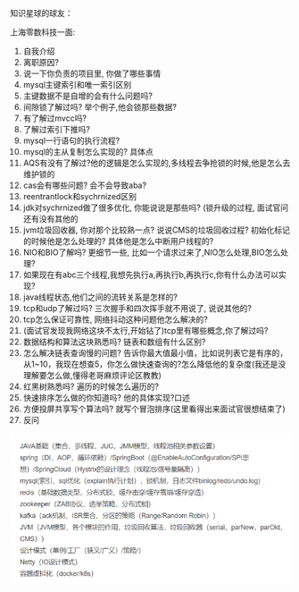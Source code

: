 知识星球的球友：



上海零数科技一面: 

1. 自我介绍
2. 离职原因? 
3. 说一下你负责的项目里, 你做了哪些事情 
4. mysql主键索引和唯一索引区别 
5. 主键数据不是自增的会有什么问题吗? 
6. 间隙锁了解过吗? 举个例子,他会锁那些数据?
7. 有了解过mvcc吗? 
9. 了解过索引下推吗? 
8. mysql一行语句的执行流程? 
10. mysql的主从复制怎么实现的? 具体点 
11. AQS有没有了解过?他的逻辑是怎么实现的,多线程去争抢锁的时候,他是怎么去维护锁的 
12. cas会有哪些问题? 会不会导致aba? 
13. reentrantlock和sychrnized区别 
14. jdk对sychrnized做了很多优化, 你能说说是那些吗? (锁升级的过程, 面试官问还有没有其他的 
15. jvm垃圾回收器, 你对那个比较熟一点? 说说CMS的垃圾回收过程? 初始化标记的时候他是怎么处理的? 具体他是怎么中断用户线程的? 
16. NIO和BIO了解吗? 更细节一些, 比如一个请求过来了,NIO怎么处理,BIO怎么处理? 
17.  如果现在有abc三个线程,我想先执行a,再执行b,再执行c,你有什么办法可以实现? 
18. java线程状态,他们之间的流转关系是怎样的?  
19. tcp和udp了解过吗? 三次握手和四次挥手就不用说了, 说说其他的?  
20. tcp怎么保证可靠性, 网络抖动这种问题他怎么解决的? 
21. (面试官发现我网络这块不太行,开始钻了)tcp里有哪些概念,你了解过吗? 
22. 数据结构和算法这块熟悉吗? 链表和数组有什么区别? 
23. 怎么解决链表查询慢的问题? 告诉你最大值最小值，比如说列表它是有序的，从1~10，我现在想查5，你怎么做快速查询的?怎么降低他的复杂度(我还是没理解要怎么做,懂得老哥麻烦评论区教教) 
24. 红黑树熟悉吗? 遍历的时候怎么遍历的? 
25. 快速排序怎么做的你知道吗? 他的具体实现?口述 
26. 方便投屏共享写个算法吗? 就写个冒泡排序(这里看得出来面试官很想结束了) 
27. 反问



![Image](media/images/Image-1683520128591.png)